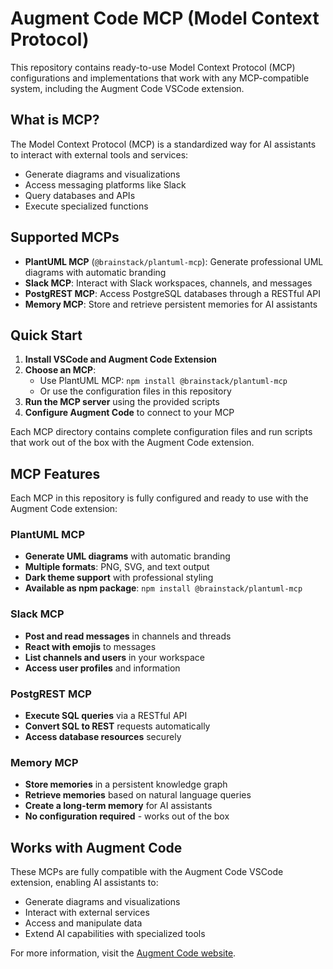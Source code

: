 # Augment Code MCP (Model Context Protocol)

This repository contains ready-to-use Model Context Protocol (MCP) configurations and implementations that work with any MCP-compatible system, including the Augment Code VSCode extension.

## What is MCP?

The Model Context Protocol (MCP) is a standardized way for AI assistants to interact with external tools and services:

- Generate diagrams and visualizations
- Access messaging platforms like Slack
- Query databases and APIs
- Execute specialized functions

## Supported MCPs

- **PlantUML MCP** (`@brainstack/plantuml-mcp`): Generate professional UML diagrams with automatic branding
- **Slack MCP**: Interact with Slack workspaces, channels, and messages
- **PostgREST MCP**: Access PostgreSQL databases through a RESTful API
- **Memory MCP**: Store and retrieve persistent memories for AI assistants

## Quick Start

1. **Install VSCode and Augment Code Extension**
2. **Choose an MCP**:
   - Use PlantUML MCP: `npm install @brainstack/plantuml-mcp`
   - Or use the configuration files in this repository
3. **Run the MCP server** using the provided scripts
4. **Configure Augment Code** to connect to your MCP

Each MCP directory contains complete configuration files and run scripts that work out of the box with the Augment Code extension.

## MCP Features

Each MCP in this repository is fully configured and ready to use with the Augment Code extension:

### PlantUML MCP
- **Generate UML diagrams** with automatic branding
- **Multiple formats**: PNG, SVG, and text output
- **Dark theme support** with professional styling
- **Available as npm package**: `npm install @brainstack/plantuml-mcp`

### Slack MCP
- **Post and read messages** in channels and threads
- **React with emojis** to messages
- **List channels and users** in your workspace
- **Access user profiles** and information

### PostgREST MCP
- **Execute SQL queries** via a RESTful API
- **Convert SQL to REST** requests automatically
- **Access database resources** securely

### Memory MCP
- **Store memories** in a persistent knowledge graph
- **Retrieve memories** based on natural language queries
- **Create a long-term memory** for AI assistants
- **No configuration required** - works out of the box

## Works with Augment Code

These MCPs are fully compatible with the Augment Code VSCode extension, enabling AI assistants to:

- Generate diagrams and visualizations
- Interact with external services
- Access and manipulate data
- Extend AI capabilities with specialized tools

For more information, visit the [Augment Code website](https://augment.dev/).

